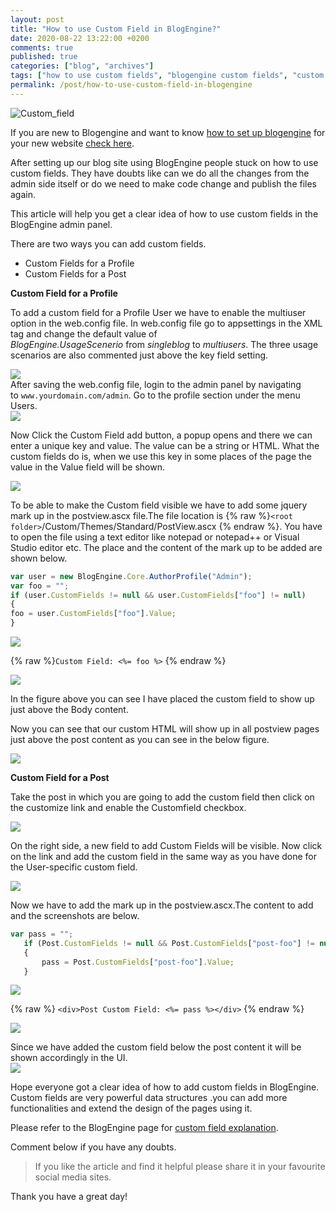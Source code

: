 ```yaml
---
layout: post
title: "How to use Custom Field in BlogEngine?"
date: 2020-08-22 13:22:00 +0200
comments: true
published: true
categories: ["blog", "archives"]
tags: ["how to use custom fields", "blogengine custom fields", "custom fields", "create custom fields", "blogengine", " custom field in blogengine", "custom field for profile", "custom field for Post"]
permalink: /post/how-to-use-custom-field-in-blogengine
---
```

![Custom_field](/assets/img/posts/2020/08/Custom_field_title.jpg)

If you are new to Blogengine and want to know [how to set up blogengine](/post/issues-during-setting-up-of-blogengine) for your new website [check here](/post/issues-during-setting-up-of-blogengine "Start using blogengine").  
  
After setting up our blog site using BlogEngine people stuck on how to use custom fields. They have doubts like can we do all the changes from the admin side itself or do we need to make code change and publish the files again.

This article will help you get a clear idea of how to use custom fields in the BlogEngine admin panel.

There are two ways you can add custom fields.

*   Custom Fields for a Profile
*   Custom Fields for a Post

**Custom Field for a Profile**

To add a custom field for a Profile User we have to enable the multiuser option in the web.config file. In web.config file go to appsettings in the XML tag and change the default value of _BlogEngine.UsageScenerio_ from _singleblog_ to _multiusers_. The three usage scenarios are also commented just above the key field setting.

![](/assets/img/posts/2020/08/blogengine-usagescenerio.png)  
After saving the web.config file, login to the admin panel by navigating to `www.yourdomain.com/admin`. Go to the profile section under the menu Users.  
![](/assets/img/posts/2020/08/blogengine-userprofile.jpg)

Now Click the Custom Field add button, a popup opens and there we can enter a unique key and value. The value can be a string or HTML. What the custom fields do is, when we use this key in some places of the page the value in the Value field will be shown.

![](/assets/img/posts/2020/08/custom_field_pop_up_1.jpg)

To be able to make the Custom field visible we have to add some jquery mark up in the postview.ascx file.The file location is {% raw %}`<root folder>`/Custom/Themes/Standard/PostView.ascx {% endraw %}. You have to open the file using a text editor like notepad or notepad++ or Visual Studio editor etc. The place and the content of the mark up to be added are shown below.

```javascript
var user = new BlogEngine.Core.AuthorProfile("Admin");
var foo = "";
if (user.CustomFields != null && user.CustomFields["foo"] != null)
{
foo = user.CustomFields["foo"].Value;
}
```

  
![](/assets/img/posts/2020/08/custom_field_postview_change1.jpg)

 {% raw %}`Custom Field: <%= foo %>` {% endraw %}

![](/assets/img/posts/2020/08/custom_field_postview_change2.jpg)

In the figure above you can see I have placed the custom field to show up just above the Body content.

Now you can see that our custom HTML will show up in all postview pages just above the post content as you can see in the below figure.

![](/assets/img/posts/2020/08/custom_field_postview_frontend_1.jpg)


**Custom Field for a Post**

Take the post in which you are going to add the custom field then click on the customize link and enable the Customfield checkbox.

![](/assets/img/posts/2020/08/post_customfield_link1.jpg)

On the right side, a new field to add Custom Fields will be visible. Now click on the link and add the custom field in the same way as you have done for the User-specific custom field.

![](/assets/img/posts/2020/08/post_customfield_popup.jpg)

Now we have to add the mark up in the postview.ascx.The content to add and the screenshots are below.

```javascript
var pass = "";
   if (Post.CustomFields != null && Post.CustomFields["post-foo"] != null)
   {
       pass = Post.CustomFields["post-foo"].Value;
   }
```

![](/assets/img/posts/2020/08/custom_field_postview_change4.jpg)

 {% raw %} `<div>Post Custom Field: <%= pass %></div>` {% endraw %}

![](/assets/img/posts/2020/08/custom_field_postview_change3.jpg)

Since we have added the custom field below the post content it will be shown accordingly in the UI.  
![](/assets/img/posts/2020/08/custom_field_postview_frontend_2.jpg)

Hope everyone got a clear idea of how to add custom fields in BlogEngine. Custom fields are very powerful data structures .you can add more functionalities and extend the design of the pages using it.

Please refer to the BlogEngine page for [custom field explanation](https://blogengine.io/docs/custom-fields/ "how to use custom field").

Comment below if you have any doubts.

> If you like the article and find it helpful please share it in your favourite social media sites.

Thank you have a great day!
